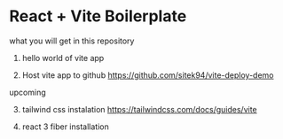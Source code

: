 # React + Vite Boilerplate

what you will get in this repository

1. hello world of vite app

2. Host vite app to github
https://github.com/sitek94/vite-deploy-demo

upcoming

3. tailwind css instalation
https://tailwindcss.com/docs/guides/vite

4. react 3 fiber installation